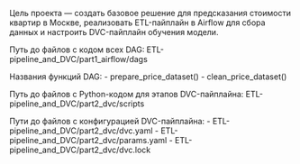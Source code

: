 Цель проекта — создать базовое решение для предсказания стоимости квартир в Москве, реализовать ETL-пайплайн в Airflow для сбора данных и настроить DVC-пайплайн обучения модели.

Путь до файлов с кодом всех DAG: ETL-pipeline_and_DVC/part1_airflow/dags

Названия функций DAG: 
    - prepare_price_dataset()
    - clean_price_dataset()

Путь до файлов с Python-кодом для этапов DVC-пайплайна: ETL-pipeline_and_DVC/part2_dvc/scripts

Пути до файлов с конфигурацией DVC-пайплайна:
    - ETL-pipeline_and_DVC/part2_dvc/dvc.yaml
    - ETL-pipeline_and_DVC/part2_dvc/params.yaml
    - ETL-pipeline_and_DVC/part2_dvc/dvc.lock
